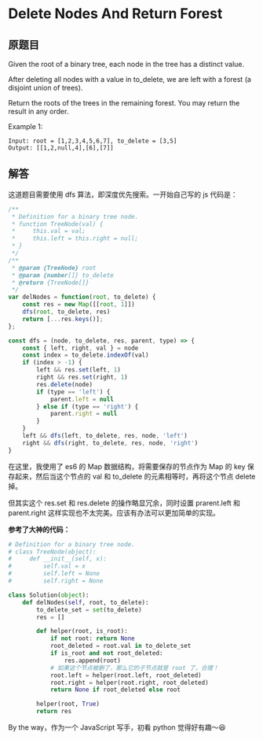 # Delete Nodes And Return Forest

## 原题目

Given the root of a binary tree, each node in the tree has a distinct value.

After deleting all nodes with a value in to_delete, we are left with a forest (a disjoint union of trees).

Return the roots of the trees in the remaining forest.  You may return the result in any order.

Example 1:

```
Input: root = [1,2,3,4,5,6,7], to_delete = [3,5]
Output: [[1,2,null,4],[6],[7]]
```

## 解答

这道题目需要使用 dfs 算法，即深度优先搜索。一开始自己写的 js 代码是：

```js
/**
 * Definition for a binary tree node.
 * function TreeNode(val) {
 *     this.val = val;
 *     this.left = this.right = null;
 * }
 */
/**
 * @param {TreeNode} root
 * @param {number[]} to_delete
 * @return {TreeNode[]}
 */
var delNodes = function(root, to_delete) {
    const res = new Map([[root, 1]])
    dfs(root, to_delete, res)
    return [...res.keys()];
};

const dfs = (node, to_delete, res, parent, type) => {
    const { left, right, val } = node
    const index = to_delete.indexOf(val)
    if (index > -1) {
        left && res.set(left, 1)
        right && res.set(right, 1)
        res.delete(node)
        if (type == 'left') {
            parent.left = null
        } else if (type == 'right') {
            parent.right = null
        }
    }
    left && dfs(left, to_delete, res, node, 'left')
    right && dfs(right, to_delete, res, node, 'right')
}
```

在这里，我使用了 es6 的 Map 数据结构，将需要保存的节点作为 Map 的 key 保存起来，然后当这个节点的 val 和 to_delete 的元素相等时，再将这个节点 delete 掉。

但其实这个 res.set 和 res.delete 的操作略显冗余，同时设置 prarent.left 和 parent.right 这样实现也不太完美。应该有办法可以更加简单的实现。

**参考了大神的代码：**

```python
# Definition for a binary tree node.
# class TreeNode(object):
#     def __init__(self, x):
#         self.val = x
#         self.left = None
#         self.right = None

class Solution(object):
    def delNodes(self, root, to_delete):
        to_delete_set = set(to_delete)
        res = []

        def helper(root, is_root):
            if not root: return None
            root_deleted = root.val in to_delete_set
            if is_root and not root_deleted:
                res.append(root)
            # 如果这个节点被删了，那么它的子节点就是 root 了，合理！
            root.left = helper(root.left, root_deleted)
            root.right = helper(root.right, root_deleted)
            return None if root_deleted else root

        helper(root, True)
        return res
```

By the way，作为一个 JavaScript 写手，初看 python 觉得好有趣～😆
